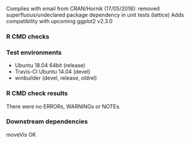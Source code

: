 Complies with email from CRAN/Hornik (17/05/2018): removed superfluous/undeclared package dependency in unit tests (lattice)
Adds compatibility with upcoming ggplot2 v2.3.0

### R CMD checks
### Test environments
* Ubuntu 18.04 64bit (release)
* Travis-CI Ubuntu 14.04 (devel)
* winbuilder (devel, release, oldrel)

### R CMD check results
There were no ERRORs, WARNINGs or NOTEs. 

### Downstream dependencies
moveVis OK


